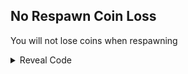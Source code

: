 ## No Respawn Coin Loss

You will not lose coins when respawning

<details>
<summary>Reveal Code</summary>

```armv7
002F5760 00000000
```
</details>